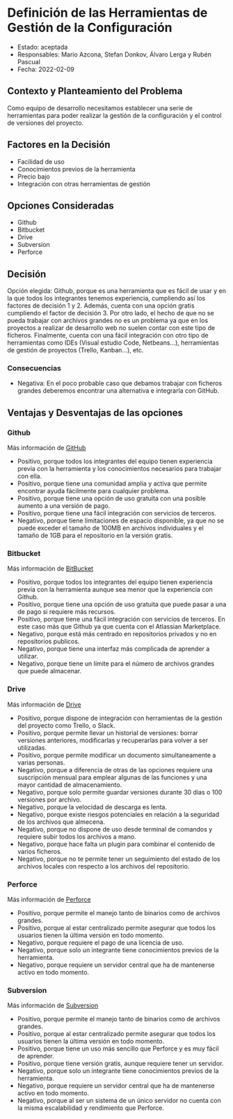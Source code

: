 # Definición de las Herramientas de Gestión de la Configuración

* Estado: aceptada
* Responsables: Mario Azcona, Stefan Donkov, Álvaro Lerga y Rubén Pascual
* Fecha: 2022-02-09

## Contexto y Planteamiento del Problema

Como equipo de desarrollo necesitamos establecer una serie de herramientas para poder realizar la gestión de la configuración y el control de versiones del proyecto. 

## Factores en la Decisión

* Facilidad de uso
* Conocimientos previos de la herramienta
* Precio bajo
* Integración con otras herramientas de gestión

## Opciones Consideradas

* Github
* Bitbucket
* Drive
* Subversion
* Perforce

## Decisión

 Opción elegida: Github, porque es una herramienta que es fácil de usar y en la que todos los integrantes tenemos experiencia, cumpliendo así los factores de decisión 1 y 2. Además, cuenta con una opción gratis cumpliendo el factor de decisión 3. Por otro lado, el hecho de que no se pueda trabajar con archivos grandes no es un problema ya que en los proyectos a realizar de desarrollo web no suelen contar con este tipo de ficheros. Finalmente, cuenta con una fácil integración con otro tipo de herramientas como IDEs (Visual estudio Code, Netbeans...), herramientas de gestión de proyectos (Trello, Kanban...), etc.

### Consecuencias

* Negativa: En el poco probable caso que debamos trabajar con ficheros grandes deberemos encontrar una alternativa e integrarla con GitHub.

## Ventajas y Desventajas de las opciones

### Github

Más información de [GitHub](https://docs.github.com/es)

* Positivo, porque todos los integrantes del equipo tienen experiencia previa con la herramienta y los conocimientos necesarios para trabajar con ella.
* Positivo, porque tiene una comunidad amplia y activa que permite encontrar ayuda fácilmente para cualquier problema.
* Positivo, porque tiene una opción de uso gratuita con una posible aumento a una versión de pago.
* Positivo, porque tiene una fácil integración con servicios de terceros.
* Negativo, porque tiene limitaciones de espacio disponible, ya que no se puede exceder el tamaño de 100MB en archivos individuales y el tamaño de 1GB para el repositorio en la versión gratis.

### Bitbucket

Más información de [BitBucket](https://bitbucket.org/product/es/guides)

* Positivo, porque todos los integrantes del equipo tienen experiencia previa con la herramienta aunque sea menor que la experiencia con Github.
* Positivo, porque tiene una opción de uso gratuita que puede pasar a una de pago si requiere más recursos.
* Positivo, porque tiene una fácil integración con servicios de terceros. En este caso más que Github ya que cuenta con el Atlassian Marketplace.
* Negativo, porque está más centrado en repositorios privados y no en repositorios publicos.
* Negativo, porque tiene una interfaz más complicada de aprender a utilizar.
* Negativo, porque tiene un límite para el número de archivos grandes que puede almacenar.


### Drive

Más información de [Drive](https://support.google.com/drive#topic=14940)

* Positivo, porque dispone de integración con herramientas de la gestión del proyecto como Trello, o Slack.
* Positivo, porque permite llevar un historial de versiones: borrar versiones anteriores, modificarlas y recuperarlas para volver a ser utilizadas.
* Positivo, porque permite modificar un documento simultaneamente a varias personas.
* Negativo, porque a diferencia de otras de las opciones requiere una suscripción mensual para emplear algunas de las funciones y una mayor cantidad de almacenamiento.
* Negativo, porque solo permite guardar versiones durante 30 dias o 100 versiones por archivo.
* Negativo, porque la velocidad de descarga es lenta.
* Negativo, porque existe riesgos potenciales en relación a la seguridad de los archivos que almecena.
* Negativo, porque no dispone de uso desde terminal de comandos y requiere subir todos los archivos a mano.
* Negativo, porque hace falta un plugin para combinar el contenido de varios ficheros.
* Negativo, porque no te permite tener un seguimiento del estado de los archivos locales con respecto a los archivos del repositorio.

### Perforce

Más información de [Perforce](https://www.perforce.com/support/self-service-resources/documentation)

* Positivo, porque permite el manejo tanto de binarios como de archivos grandes.
* Positivo, porque al estar centralizado permite asegurar que todos los usuarios tienen la última versión en todo momento.
* Negativo, porque requiere el pago de una licencia de uso.
* Negativo, porque solo un integrante tiene conocimientos previos de la herramienta.
* Negativo, porque requiere un servidor central que ha de mantenerse activo en todo momento.

### Subversion

Más información de [Subversion](https://subversion.apache.org/docs/)

* Positivo, porque permite el manejo tanto de binarios como de archivos grandes.
* Positivo, porque al estar centralizado permite asegurar que todos los usuarios tienen la última versión en todo momento.
* Positivo, porque tiene un uso más sencillo que Perforce y es muy fácil de aprender.
* Positivo, porque tiene versión gratis, aunque requiere tener un servidor.
* Negativo, porque solo un integrante tiene conocimientos previos de la herramienta.
* Negativo, porque requiere un servidor central que ha de mantenerse activo en todo momento.
* Negativo, porque al ser un sistema de un único servidor no cuenta con la misma escalabilidad y rendimiento que Perforce.